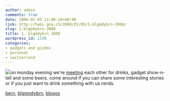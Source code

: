 ```yaml
---
author: admin
comments: true
date: 2008-01-05 12:00:28+00:00
link: http://habi.gna.ch/2008/01/05/1-blgmdybrn-2008/
slug: 1-blgmdybrn-2008
title: 1. blgmdybrn 2008
wordpress_id: 1130
categories:
- gadgets and gizmos
- personal
- switzerland
---
```


![](http://habi.gna.ch/wp-content/uploads/2008/01/blgmndybrn.jpg)on monday evening we're [meeting](http://upcoming.yahoo.com/event/350569/) each other for drinks, gadget show-n-tell and some beers. come around if you can share some interesting stories or if you just want to drink something with us nerds.





[bern](http://technorati.com/tag/bern), [blgmndybrn](http://technorati.com/tag/blgmndybrn), [blogos](http://technorati.com/tag/blogos)
